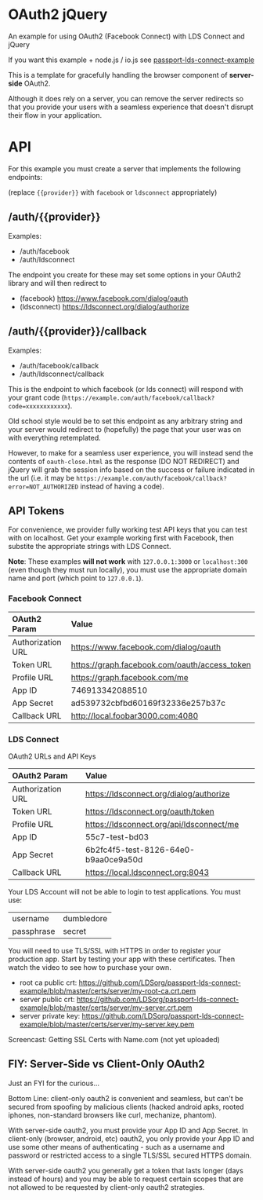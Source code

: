 OAuth2 jQuery
=============

An example for using OAuth2 (Facebook Connect) with LDS Connect and jQuery

If you want this example + node.js / io.js see
[passport-lds-connect-example](https://github.com/LDSorg/passport-lds-connect-example)

This is a template for gracefully handling the browser component of **server-side** OAuth2.

Although it does rely on a server, you can remove the server redirects so that you
provide your users with a seamless experience that doesn't disrupt their flow in
your application.

API
===

For this example you must create a server that implements the following endpoints:

(replace `{{provider}}` with `facebook` or `ldsconnect` appropriately)

/auth/{{provider}}
--------------

Examples:

* /auth/facebook
* /auth/ldsconnect

The endpoint you create for these may set some options in your OAuth2 library and will then redirect to

  * (facebook) https://www.facebook.com/dialog/oauth
  * (ldsconnect) https://ldsconnect.org/dialog/authorize

/auth/{{provider}}/callback
-----------------------

Examples:

* /auth/facebook/callback
* /auth/ldsconnect/callback


This is the endpoint to which facebook (or lds connect) will respond with your
grant code (`https://example.com/auth/facebook/callback?code=xxxxxxxxxxxx`).

Old school style would be to set this endpoint as any arbitrary string and your server
would redirect to (hopefully) the page that your user was on with everything retemplated.

However, to make for a seamless user experience, you will instead send the contents
of `oauth-close.html` as the response (DO NOT REDIRECT) and jQuery will grab the
session info based on the success or failure indicated in the url
(i.e. it may be
`https://example.com/auth/facebook/callback?error=NOT_AUTHORIZED`
instead of having a code).

API Tokens
----------

For convenience, we provider fully working test API keys that you can test with on localhost. Get your example working first with Facebook, then substite the appropriate strings with LDS Connect.

**Note**: These examples **will not work** with `127.0.0.1:3000` or `localhost:300` (even though they must run locally), you must use the appropriate domain name and port (which point to `127.0.0.1`).

### Facebook Connect

| OAuth2 Param     | Value                                         |
|:------           |:------                                        |
|Authorization URL | https://www.facebook.com/dialog/oauth         |
| Token URL        | https://graph.facebook.com/oauth/access_token |
| Profile URL      | https://graph.facebook.com/me                 |
| App ID           | 746913342088510                               |
| App Secret       | ad539732cbfbd60169f32336e257b37c              |
| Callback URL     | http://local.foobar3000.com:4080              |

### LDS Connect

OAuth2 URLs and API Keys

| OAuth2 Param     | Value                                         |
|:------           |:------                                        |
|Authorization URL | https://ldsconnect.org/dialog/authorize       |
| Token URL        | https://ldsconnect.org/oauth/token            |
| Profile URL      | https://ldsconnect.org/api/ldsconnect/me      |
| App ID           | 55c7-test-bd03                                |
| App Secret       | 6b2fc4f5-test-8126-64e0-b9aa0ce9a50d          |
| Callback URL     | https://local.ldsconnect.org:8043             |


Your LDS Account will not be able to login to test applications. You must use:

|            |            |
|------------|------------|
| username   | dumbledore |
| passphrase | secret     |

You will need to use TLS/SSL with HTTPS in order to register your production app. Start by testing your app with these certificates. Then watch the video to see how to purchase your own.

  * root ca public crt: https://github.com/LDSorg/passport-lds-connect-example/blob/master/certs/server/my-root-ca.crt.pem
  * server public crt: https://github.com/LDSorg/passport-lds-connect-example/blob/master/certs/server/my-server.crt.pem
  * server private key: https://github.com/LDSorg/passport-lds-connect-example/blob/master/certs/server/my-server.key.pem

Screencast: Getting SSL Certs with Name.com (not yet uploaded)

FIY: Server-Side vs Client-Only OAuth2
---------------

Just an FYI for the curious...

Bottom Line: client-only oauth2 is convenient and seamless,
but can't be secured from spoofing by malicious clients
(hacked android apks, rooted iphones, non-standard browsers like curl, mechanize, phantom).

With server-side oauth2, you must provide your App ID and App Secret.
In client-only (browser, android, etc) oauth2, you only provide your App ID
and use some other means of authenticating - such as a username and password
or restricted access to a single TLS/SSL secured HTTPS domain.

With server-side oauth2 you generally get a token that lasts longer
(days instead of hours) and you may be able to request certain scopes
that are not allowed to be requested by client-only oauth2 strategies.
